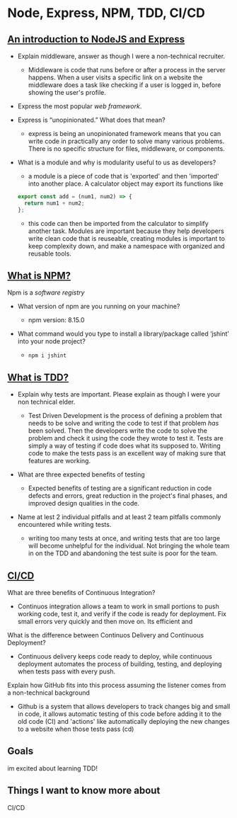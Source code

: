 # Node, Express, NPM, TDD, CI/CD

## [An introduction to NodeJS and Express](https://developer.mozilla.org/en-US/docs/Learn/Server-side/Express_Nodejs/Introduction)

- Explain middleware, answer as though I were a non-technical recruiter.

  - Middleware is code that runs before or after a process in the server happens. When a user visits a specific link on a website the middleware does a task like checking if a user is logged in, before showing the user's profile.

- Express the most popular _web framework_.

- Express is “unopinionated.” What does that mean?

  - express is being an unopinionated framework means that you can write code in practically any order to solve many various problems. There is no specific structure for files, middleware, or components.

- What is a module and why is modularity useful to us as developers?

  - a module is a piece of code that is 'exported' and then 'imported' into another place. A calculator object may export its functions like

  ```javascript
  export const add = (num1, num2) => {
    return num1 + num2;
  };
  ```

  - this code can then be imported from the calculator to simplify another task. Modules are important because they help developers write clean code that is reuseable, creating modules is important to keep complexity down, and make a namespace with organized and reusable tools.

## [What is NPM?]()

Npm is a _software registry_

- What version of npm are you running on your machine?

  - npm version: 8.15.0

- What command would you type to install a library/package called ‘jshint’ into your node project?

  - `npm i jshint`

## [What is TDD?](<https://www.agilealliance.org/glossary/tdd/#q=~(infinite~false~filters~(postType~(~'page~'post~'aa_book~'aa_event_session~'aa_experience_report~'aa_glossary~'aa_research_paper~'aa_video)~tags~(~'tdd))~searchTerm~'~sort~false~sortDirection~'asc~page~1)>)

- Explain why tests are important. Please explain as though I were your non technical elder.

  - Test Driven Development is the process of defining a problem that needs to be solve and writing the code to test if that problem _has_ been solved. Then the developers write the code to solve the problem and check it using the code they wrote to test it. Tests are simply a way of testing if code does what its supposed to. Writing code to make the tests pass is an excellent way of making sure that features are working.

- What are three expected benefits of testing

  - Expected benefits of testing are a significant reduction in code defects and errors, great reduction in the project's final phases, and improved design qualities in the code.

- Name at lest 2 individual pitfalls and at least 2 team pitfalls commonly encountered while writing tests.

  - writing too many tests at once, and writing tests that are too large will become unhelpful for the individual. Not bringing the whole team in on the TDD and abandoning the test suite is poor for the team.

## [CI/CD](https://circleci.com/continuous-integration/?utm_source=google&utm_medium=sem&utm_campaign=sem-google-dg_acq-2022q3-uscan-en-initialUseNqtoIncident-maxClick-auth_qsu-nb&utm_term=g_p-what%20is%20ci%20cd_c__rsa1_&utm_content=sem-google-dg_acq-2022q3-uscan-en-initialUseNqtoIncident-maxClick-auth_qsu-nb_keyword-text_rsa-gettingStartedCICD_v1&gclid=CjwKCAjw04yjBhApEiwAJcvNofjeLwmcou7cws3M6yYQXtA2UTAbtY07GVFphTUTLoOJYZzTdAhsohoCIiUQAvD_BwE)

What are three benefits of Continuous Integration?

- Continuos integration allows a team to work in small portions to push working code, test it, and verify if the code is ready for deployment. Fix small errors very quickly and then move on. Its efficient and

What is the difference between Continuos Delivery and Continuous Deployment?

- Continuous delivery keeps code ready to deploy, while continuous deployment automates the process of building, testing, and deploying when tests pass with every push.

Explain how GitHub fits into this process assuming the listener comes from a non-technical background

- Github is a system that allows developers to track changes big and small in code, it allows automatic testing of this code before adding it to the old code (CI) and 'actions' like automatically deploying the new changes to a website when those tests pass (cd)

## Goals

im excited about learning TDD!

## Things I want to know more about

CI/CD
